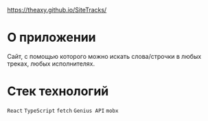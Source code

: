 https://theaxy.github.io/SiteTracks/

# О приложении

Сайт, с помощью которого можно искать слова/строчки в любых треках, любых исполнителях.

# Стек технологий

`React`
`TypeScript`
`fetch`
`Genius API`
`mobx`
